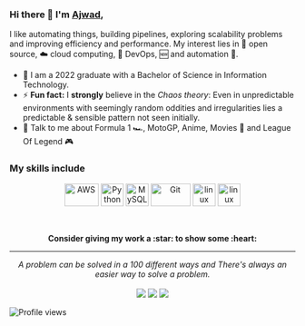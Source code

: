 
### Hi there 👋 I'm [Ajwad](https://majwadc.vercel.app),

I like automating things, building pipelines, exploring scalability problems and improving efficiency and performance. My interest lies in 📜 open source, :cloud: cloud computing, 🚀 DevOps, :new: and automation :robot:. 

- 🌱 I am a 2022 graduate with a Bachelor of Science in Information Technology.
- ⚡ **Fun fact:** I **strongly** believe in the *Chaos theory*: Even in unpredictable environments with seemingly random oddities and irregularities lies a predictable & sensible pattern not seen initially. 
- 💬 Talk to me about Formula 1 :racing_car:, MotoGP, Anime, Movies 🎥 and League Of Legend 🎮


### My skills include

<p align="center">
	<img title="AWS" alt="AWS" src="/aws.png" width="60" height="40" />
	<img title="Python" alt="Python" src="https://raw.githubusercontent.com/Thomas-George-T/Thomas-George-T/master/assets/python.svg" width="40" height="40" />
	<img title="MySQL" alt="MySQL" src="https://raw.githubusercontent.com/Thomas-George-T/Thomas-George-T/master/assets/mysql.svg" width="40" height="40" />
	<img title="Git" alt="Git" src="https://raw.githubusercontent.com/Thomas-George-T/Thomas-George-T/master/assets/git.svg" width="70" height="40" />
	<img title="jira" alt="linux" src="https://raw.githubusercontent.com/Thomas-George-T/Thomas-George-T/master/assets/jira.svg" width="40" />
	<img title="linux" alt="linux" src="https://raw.githubusercontent.com/Thomas-George-T/Thomas-George-T/master/assets/linux-tux.svg" width="40" />	
</p>



<br>

<p align="center">
	<strong>Consider giving my work a :star: to show some :heart:</strong>
</p>

<hr>
<p align="center">
   <i>A problem can be solved in a 100 different ways and There's always an easier way to solve a problem.</i>
   <br>
<br>
<a target="_blank" href="https://majwadc.vercel.app"><img src="https://img.shields.io/badge/-WEB-FF4088?style=for-the-badge&logo=Hugo&logoColor=white"></img></a>
<a target="_blank" href="https://www.linkedin.com/in/majwadc"><img src="https://img.shields.io/badge/-LinkedIn-0077B5?style=for-the-badge&logo=Linkedin&logoColor=white"></img></a>
<a target="_blank" href="mailto:majwadc@gmail.com"><img src="https://img.shields.io/badge/-Gmail-D14836?style=for-the-badge&logo=Gmail&logoColor=white"></img></a>


<br>
</p>       

![Profile views](https://gpvc.arturio.dev/majwadc)

<!-- - :bulb: I'm interested in all things data: **Big Data, Cloud, Machine Learning and Data Science** - 🔭 I’m currently working on:
 	- [ ] Warehousing and Databases
		- [ ] MongoDB
		- [ ] Snowflake
	- [ ] AWS
		- [ ] Certified Solutions Architect Associate
		- [ ] Certified Data Analytics Specialty -->
